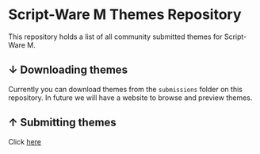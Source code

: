 # Script-Ware M Themes Repository
This repository holds a list of all community submitted themes for Script-Ware M.

## ↓ Downloading themes

Currently you can download themes from the `submissions` folder on this repository. In future we will have a website to browse and preview themes.

## ↑ Submitting themes

Click [here](https://github.com/scriptware-software/swm-themes/issues/new?assignees=&labels=Submission&template=theme-submission.md&title=%5BSUBMISSION%5D)
